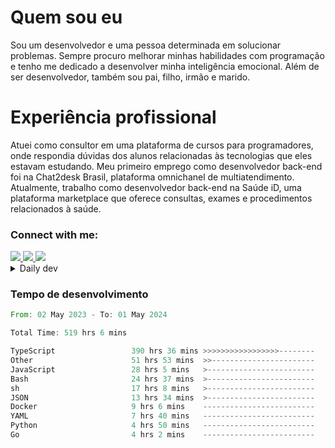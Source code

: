 # Quem sou eu
Sou um desenvolvedor e uma pessoa determinada em solucionar problemas. Sempre procuro melhorar minhas habilidades com programação e tenho me dedicado a desenvolver minha inteligência emocional. Além de ser desenvolvedor, também sou pai, filho, irmão e marido.

# Experiência profissional
Atuei como consultor em uma plataforma de cursos para programadores, onde respondia dúvidas dos alunos relacionadas às tecnologias que eles estavam estudando.
Meu primeiro emprego como desenvolvedor back-end foi na Chat2desk Brasil, plataforma omnichanel de multiatendimento.
Atualmente, trabalho como desenvolvedor back-end na Saúde iD, uma plataforma marketplace que oferece consultas, exames e procedimentos relacionados à saúde.

### Connect with me:
<a href="https://www.linkedin.com/in/theusmoreira" target="_blank" >
<img src="https://img.shields.io/badge/linkedin-%230077B5.svg?&style=for-the-badge&logo=linkedin&logoColor=white ">
</a>
<a href="https://www.instagram.com/matheus.s.moreira/" target="_blank">
<img src="https://img.shields.io/badge/instagram-%23E4405F.svg?&style=for-the-badge&logo=instagram&logoColor=white">
</a>
<a href="mailto:matheussm301@gmail.com"  target="_blank">
<img src="https://img.shields.io/badge/gmail-%23E4405F.svg?&style=for-the-badge&logo=gmail&logoColor=white">
</a>


<details>
  <summary>Daily dev </summary>
<p>
  <a href="https://app.daily.dev/matheussantos"><img src="https://github.com/matheus-santos-moreira/matheus-santos-moreira/blob/master/devcard.svg" width="200" alt="Matheus Santos's Dev Card"/></a>
 </p>
</details>

<h3>Tempo de desenvolvimento</h3>

<!--START_SECTION:waka-->

```rust
From: 02 May 2023 - To: 01 May 2024

Total Time: 519 hrs 6 mins

TypeScript                 390 hrs 36 mins >>>>>>>>>>>>>>>>>--------   68.41 %
Other                      51 hrs 53 mins  >>-----------------------   09.09 %
JavaScript                 28 hrs 5 mins   >------------------------   04.92 %
Bash                       24 hrs 37 mins  >------------------------   04.31 %
sh                         17 hrs 8 mins   >------------------------   03.00 %
JSON                       13 hrs 34 mins  >------------------------   02.38 %
Docker                     9 hrs 6 mins    -------------------------   01.60 %
YAML                       7 hrs 40 mins   -------------------------   01.34 %
Python                     4 hrs 50 mins   -------------------------   00.85 %
Go                         4 hrs 2 mins    -------------------------   00.71 %
```

<!--END_SECTION:waka-->
